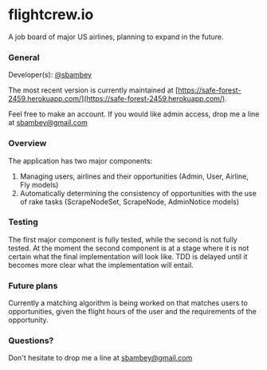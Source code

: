 # flightcrew.io

A job board of major US airlines, planning to expand in the future.

### General

Developer(s): [@sbambey](https://github.com/sbambey)

The most recent version is currently maintained at [https://safe-forest-2459.herokuapp.com/](https://safe-forest-2459.herokuapp.com/).

Feel free to make an account. If you would like admin access, drop me a line at <a href="mailto:sbambey@gmail.com">sbambey@gmail.com</a>

### Overview

The application has two major components:

1. Managing users, airlines and their opportunities (Admin, User, Airline, Fly models)
2. Automatically determining the consistency of opportunities with the use of rake tasks (ScrapeNodeSet, ScrapeNode, AdminNotice models)

### Testing

The first major component is fully tested, while the second is not fully tested. At the moment the second component is at a stage where it is not certain what the final implementation will look like. TDD is delayed until it becomes more clear what the implementation will entail.

### Future plans

Currently a matching algorithm is being worked on that matches users to opportunities, given the flight hours of the user and the requirements of the opportunity.

### Questions?

Don't hesitate to drop me a line at <a href="mailto:sbambey@gmail.com">sbambey@gmail.com</a>